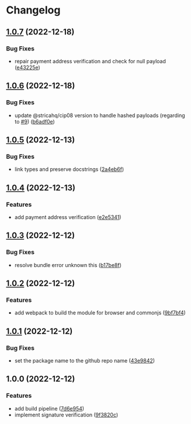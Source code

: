# Changelog

## [1.0.7](https://github.com/cardano-foundation/cardano-verify-datasignature/compare/v1.0.6...v1.0.7) (2022-12-18)


### Bug Fixes

* repair payment address verification and check for null payload ([e43225e](https://github.com/cardano-foundation/cardano-verify-datasignature/commit/e43225ea20901e55b68ef771a68b6d5b2258a9d9))

## [1.0.6](https://github.com/cardano-foundation/cardano-verify-datasignature/compare/v1.0.5...v1.0.6) (2022-12-18)


### Bug Fixes

* update @stricahq/cip08 version to handle hashed payloads (regarding to [#9](https://github.com/cardano-foundation/cardano-verify-datasignature/issues/9)) ([b6adf0e](https://github.com/cardano-foundation/cardano-verify-datasignature/commit/b6adf0ef5f0b12a083e0f819952d19b1ea14985c))

## [1.0.5](https://github.com/cardano-foundation/cardano-verify-datasignature/compare/v1.0.4...v1.0.5) (2022-12-13)


### Bug Fixes

* link types and preserve docstrings ([2a4eb6f](https://github.com/cardano-foundation/cardano-verify-datasignature/commit/2a4eb6fa340748b7021b9850d3d10991767a697a))

## [1.0.4](https://github.com/cardano-foundation/cardano-verify-datasignature/compare/v1.0.3...v1.0.4) (2022-12-13)


### Features

* add payment address verification ([e2e5341](https://github.com/cardano-foundation/cardano-verify-datasignature/commit/e2e5341aa382a6ac4e0fd98566904c10599fc968))

## [1.0.3](https://github.com/cardano-foundation/cardano-verify-datasignature/compare/v1.0.2...v1.0.3) (2022-12-12)


### Bug Fixes

* resolve bundle error unknown this ([b17be8f](https://github.com/cardano-foundation/cardano-verify-datasignature/commit/b17be8fd78b5a16d2a17e58650ffd75dd85975f1))

## [1.0.2](https://github.com/cardano-foundation/cardano-verify-datasignature/compare/v1.0.1...v1.0.2) (2022-12-12)


### Features

* add webpack to build the module for browser and commonjs ([9bf7bf4](https://github.com/cardano-foundation/cardano-verify-datasignature/commit/9bf7bf46453b3d1ee777517b5934a9551136b89d))

## [1.0.1](https://github.com/cardano-foundation/cardano-verify-datasignature/compare/v1.0.0...v1.0.1) (2022-12-12)


### Bug Fixes

* set the package name to the github repo name ([43e9842](https://github.com/cardano-foundation/cardano-verify-datasignature/commit/43e9842ba60d8fa074f87dee656910e1d2624e66))

## 1.0.0 (2022-12-12)


### Features

* add build pipeline ([7d6e954](https://github.com/cardano-foundation/cardano-verify-datasignature/commit/7d6e95470e4b86046c24c44b68a946983cc5ea4d))
* implement signature verification ([9f3820c](https://github.com/cardano-foundation/cardano-verify-datasignature/commit/9f3820c3d1184d6912aaf573431f668c15be4873))

